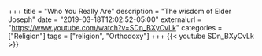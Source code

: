 +++
title = "Who You Really Are"
description = "The wisdom of Elder Joseph"
date = "2019-03-18T12:02:52-05:00"
externalurl = "https://www.youtube.com/watch?v=SDn_BXyCvLk"
categories = ["Religion"]
tags = ["religion", "Orthodoxy"]
+++
{{< youtube SDn_BXyCvLk >}}
<!--more-->